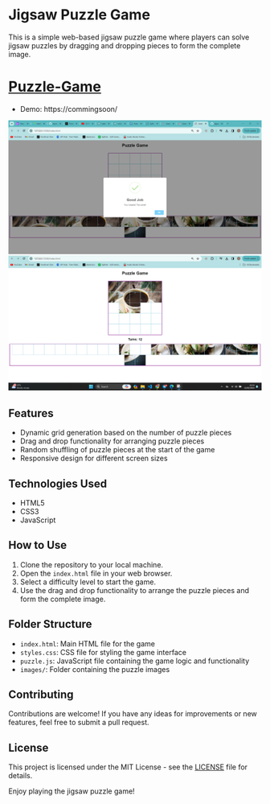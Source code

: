 


# Jigsaw Puzzle Game

This is a simple web-based jigsaw puzzle game where players can solve jigsaw puzzles by dragging and dropping pieces to form the complete image.

# [Puzzle-Game](http://)
- Demo: https://commingsoon/

![puzzle-preview](Screenshots/jigsaw1.png)
![puzzle-preview](Screenshots/jigsaw2.png)

## Features

- Dynamic grid generation based on the number of puzzle pieces
- Drag and drop functionality for arranging puzzle pieces
- Random shuffling of puzzle pieces at the start of the game
- Responsive design for different screen sizes

## Technologies Used

- HTML5
- CSS3
- JavaScript

## How to Use

1. Clone the repository to your local machine.
2. Open the `index.html` file in your web browser.
3. Select a difficulty level to start the game.
4. Use the drag and drop functionality to arrange the puzzle pieces and form the complete image.

## Folder Structure

- `index.html`: Main HTML file for the game
- `styles.css`: CSS file for styling the game interface
- `puzzle.js`: JavaScript file containing the game logic and functionality
- `images/`: Folder containing the puzzle images




## Contributing

Contributions are welcome! If you have any ideas for improvements or new features, feel free to submit a pull request.

## License

This project is licensed under the MIT License - see the [LICENSE](LICENSE) file for details.

Enjoy playing the jigsaw puzzle game!